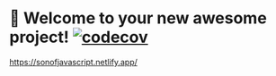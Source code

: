 # 🚀 Welcome to your new awesome project! [![codecov](https://codecov.io/gh/botika/sonofjavascript/branch/master/graph/badge.svg?token=5STQES141O)](https://codecov.io/gh/botika/sonofjavascript)

https://sonofjavascript.netlify.app/
